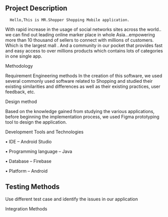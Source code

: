 Project Description 
-------------------------------------------------------------------------------------------------------------

      Hello,This is MR.Shopper Shopping Mobile application.
With rapid increase in the usage of social networks sites across the world.. we can find out leading online marker place in whole Asia...empowering more than 10 thousand of sellers to connect with millions of customers. Which is the largest  mall . And a community in our pocket that provides fast and easy access to over millions products which contains lots of categories in one single app.

      
Methodology

Requirement Engineering methods In the creation of this software, we used several commonly used software related to Shopping and studied their existing similarities and differences as well as their existing practices, user feedback, etc.

Design method

Based on the knowledge gained from studying the various applications, before beginning the implementation process, we used Figma prototyping tool to design the application.

Development Tools and Technologies

• IDE – Android Studio

• Programming language – Java

• Database – Firebase

• Platform – Android


Testing Methods
-------------------------------------------------------------------

Use different test case and identify the issues in our application

Integration Methods
